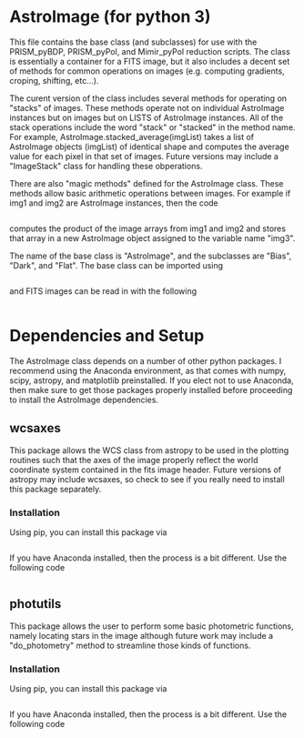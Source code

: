 # AstroImage (for python 3)

This file contains the base class (and subclasses)  for use with the
PRISM_pyBDP, PRISM_pyPol, and Mimir_pyPol reduction scripts. The class is
essentially a container for a FITS image, but it also includes a decent set of
methods for common operations on images (e.g. computing gradients, croping,
shifting, etc...).

The curent version of the class includes several methods for operating on
"stacks" of images. These methods operate not on individual AstroImage instances
but on images but on LISTS of AstroImage instances. All of the stack operations
include the word "stack" or "stacked" in the method name. For example,
AstroImage.stacked_average(imgList) takes a list of AstroImage objects (imgList)
of identical shape and computes the average value for each pixel in that set of
images. Future versions may include a "ImageStack" class for handling these
obperations.

There are also "magic methods" defined for the AstroImage class. These methods
allow basic arithmetic operations between images. For example if img1 and img2
are AstroImage instances, then the code

```img3 = img1 * img2
```

computes the product of the image arrays from img1 and img2 and stores that
array in a new AstroImage object assigned to the variable name "img3".

The name of the base class is "AstroImage", and the subclasses are "Bias",
"Dark", and "Flat". The base class can be imported using

```from AstroImage import AstroImage
```

and FITS images can be read in with the following

```img1 = AstroImage('/path/to/FITS/file/img1.fits')
```

# Dependencies and Setup

The AstroImage class depends on a number of other python packages. I recommend
using the Anaconda environment, as that comes with numpy, scipy, astropy, and matplotlib
preinstalled. If you elect not to use Anaconda, then make sure to get those
packages properly installed before proceeding to install the AstroImage
dependencies.

## wcsaxes

This package allows the WCS class from astropy to be used in the plotting
routines such that the axes of the image properly reflect the world coordinate
system contained in the fits image header. Future versions of astropy may
include wcsaxes, so check to see if you really need to install this package
separately.

### Installation

Using pip, you can install this package via

```pip install wcsaxes
```

If you have Anaconda installed, then the process is a bit different. Use the
following code

```conda install --channel https://conda.anaconda.org/astropy wcsaxes
```

## photutils

 This package allows the user to perform some basic photometric functions,
 namely locating stars in the image although future work may include a
 "do_photometry" method to streamline those kinds of functions.

### Installation

Using pip, you can install this package via

```pip install --no-deps photutils
```

If you have Anaconda installed, then the process is a bit different. Use the
following code

```conda install --channel https://conda.anaconda.org/astropy photutils
```
